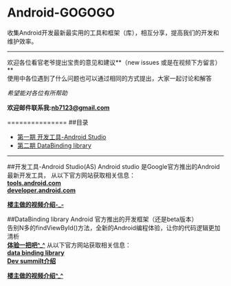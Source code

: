 # Android-GOGOGO
收集Android开发最新最实用的工具和框架（库），相互分享，提高我们的开发和维护效率。

****
欢迎各位看官老爷提出宝贵的意见和建议**（new issues 或是在视频下方留言）**  
使用中各位遇到了什么问题也可以通过相同的方式提出，大家一起讨论和解答  

*希望能对各位有所帮助*

**欢迎邮件联系我:[nb7123@gmail.com](nb7123@gmail.com)**

===============
##<a name="index"/>目录
* [第一期 开发工具-Android Studio](#first)
* [第二期 DataBinding library](#second)

***

##<a anme="first"/>开发工具-Android Studio(AS)
Android studio 是Google官方推出的Android最新开发工具，
从以下官方网站获取相关信息：  
**[tools.android.com](http://tools.android.com)**  
**[developer.android.com](http://developer.android.com/intl/zh-cn/index.html)**  

**[楼主做的视频介绍-_-](http://v.youku.com/v_show/id_XMTQ1MDcyNzI3Ng==.html)**  

##<a anme="second"/>DataBinding library
Android 官方推出的开发框架（还是beta版本）  
告别N多的findViewById()方法，全新的Android编程体验，让你的代码逻辑更加清析  
**[体验一把吧^_^](http://developer.android.com/intl/zh-cn/tools/data-binding/guide.html)**
从以下官方网站获取相关信息：  
**[data binding library](http://developer.android.com/intl/zh-cn/tools/data-binding/guide.html)**  
**[Dev summilt介绍](https://www.youtube.com/watch?v=NBbeQMOcnZ0)**  

**[楼主做的视频介绍^_^]()**  
